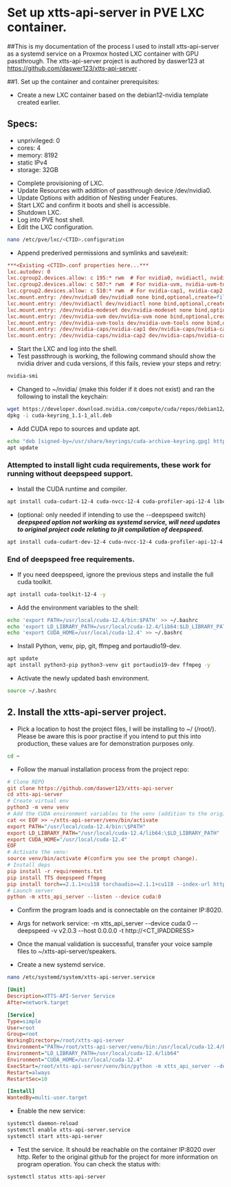 # Set up xtts-api-server in PVE LXC container.

##This is my documentation of the process I used to install xtts-api-server as a systemd service on a Proxmox hosted LXC container with GPU passthrough. The xtts-api-server project is authored by daswer123 at https://github.com/daswer123/xtts-api-server .


##1. Set up the container and container prerequisites:

- Create a new LXC container based on the debian12-nvidia template created earlier.

## Specs:
* unprivileged: 0
* cores: 4
* memory: 8192
* static IPv4
* storage: 32GB

- Complete provisioning of LXC.
- Update Resources with addition of passthrough device /dev/nvidia0.
- Update Options with addition of Nesting under Features.
- Start LXC and confirm it boots and shell is accessible.
- Shutdown LXC.
- Log into PVE host shell.
- Edit the LXC configuration.
```bash
nano /etc/pve/lxc/<CTID>.configuration
```

- Append prederived permissions and symlinks and save\exit:

```ini
***<Existing <CTID>.conf properties here...***
lxc.autodev: 0
lxc.cgroup2.devices.allow: c 195:* rwm  # For nvidia0, nvidiactl, nvidia-modeset
lxc.cgroup2.devices.allow: c 507:* rwm  # For nvidia-uvm, nvidia-uvm-tools
lxc.cgroup2.devices.allow: c 510:* rwm  # For nvidia-cap1, nvidia-cap2
lxc.mount.entry: /dev/nvidia0 dev/nvidia0 none bind,optional,create=file
lxc.mount.entry: /dev/nvidiactl dev/nvidiactl none bind,optional,create=file
lxc.mount.entry: /dev/nvidia-modeset dev/nvidia-modeset none bind,optional,create=file
lxc.mount.entry: /dev/nvidia-uvm dev/nvidia-uvm none bind,optional,create=file
lxc.mount.entry: /dev/nvidia-uvm-tools dev/nvidia-uvm-tools none bind,optional,create=file
lxc.mount.entry: /dev/nvidia-caps/nvidia-cap1 dev/nvidia-caps/nvidia-cap1 none bind,optional,create=file
lxc.mount.entry: /dev/nvidia-caps/nvidia-cap2 dev/nvidia-caps/nvidia-cap2 none bind,optional,create=file
```
- Start the LXC and log into the shell.
- Test passthrough is working, the following command should show the nvidia driver and cuda versions, if this fails, review your steps and retry:
```bash
nvidia-smi
```
- Changed to ~/nvidia/ (make this folder if it does not exist) and ran the following to install the keychain:
```bash
wget https://developer.download.nvidia.com/compute/cuda/repos/debian12/x86_64/cuda-keyring_1.1-1_all.deb
dpkg -i cuda-keyring_1.1-1_all.deb
```

- Add CUDA repo to sources and update apt.
```bash
echo "deb [signed-by=/usr/share/keyrings/cuda-archive-keyring.gpg] https://developer.download.nvidia.com/compute/cuda/repos/debian12/x86_64/ /" | tee /etc/apt/sources.list.d/cuda.list
apt update
```

### Attempted to install light cuda requirements, these work for running without deepspeed support.
- Install the CUDA runtime and compiler.
```bash
apt install cuda-cudart-12-4 cuda-nvcc-12-4 cuda-profiler-api-12-4 libcublas-dev-12-4 #CUDA Runtime library and CUDA compiler
```

- (optional: only needed if intending to use the --deepspeed switch) ***deepspeed option not working as systemd service, will need updates to original project code relating to jit compilation of deepspeed.***
```bash
apt install cuda-cudart-dev-12-4 cuda-nvcc-12-4 cuda-profiler-api-12-4 libcublas-dev-12-4 cuda-libraries-dev-12-4 cuda-command-line-tools-12-4

```
### End of deepspeed free requirements.

- If you need deepspeed, ignore the previous steps and installe the full cuda toolkit.
```bash
apt install cuda-toolkit-12-4 -y
```

- Add the environment variables to the shell:
```bash
echo 'export PATH=/usr/local/cuda-12.4/bin:$PATH' >> ~/.bashrc
echo 'export LD_LIBRARY_PATH=/usr/local/cuda-12.4/lib64:$LD_LIBRARY_PATH' >> ~/.bashrc
echo 'export CUDA_HOME=/usr/local/cuda-12.4' >> ~/.bashrc
```

- Install Python, venv, pip, git, ffmpeg and portaudio19-dev.
```bash
apt update
apt install python3-pip python3-venv git portaudio19-dev ffmpeg -y
```

- Activate the newly updated bash environment.
```bash
source ~/.bashrc
```


## 2. Install the xtts-api-server project.

- Pick a location to host the project files, I will be installing to ~/ (/root/). Please be aware this is poor practise if you intend to put this into production, these values are for demonstration purposes only.
```bash
cd ~
```

- Follow the manual installation process from the project repo:
```ini
# Clone REPO
git clone https://github.com/daswer123/xtts-api-server
cd xtts-api-server
# Create virtual env
python3 -m venv venv
# Add the CUDA environment variables to the venv (addition to the original install process):
cat << EOF >> ~/xtts-api-server/venv/bin/activate
export PATH="/usr/local/cuda-12.4/bin:\$PATH"
export LD_LIBRARY_PATH="/usr/local/cuda-12.4/lib64:\$LD_LIBRARY_PATH"
export CUDA_HOME="/usr/local/cuda-12.4"
EOF
# Activate the venv:
source venv/bin/activate #(confirm you see the prompt change).
# Install deps
pip install -r requirements.txt
pip install TTS deepspeed ffmpeg
pip install torch==2.1.1+cu118 torchaudio==2.1.1+cu118 --index-url https://download.pytorch.org/whl/cu118
# Launch server
python -m xtts_api_server --listen --device cuda:0
```

- Confirm the program loads and is connectable on the container IP:8020.


- Args for network service: -m xtts_api_server --device cuda:0 --deepspeed -v v2.0.3 --host 0.0.0.0 -t http://<CT_IPADDRESS>

- Once the manual validation is successful, transfer your voice sample files to ~/xtts-api-server/speakers.

- Create a new systemd service.
```bash
nano /etc/systemd/system/xtts-api-server.service
```

```ini
[Unit]
Description=XTTS-API-Server Service
After=network.target

[Service]
Type=simple
User=root
Group=root
WorkingDirectory=/root/xtts-api-server
Environment="PATH=/root/xtts-api-server/venv/bin:/usr/local/cuda-12.4/bin:/usr/local/sbin:/usr/local/bin:/usr/sbin:/usr/bin:/sbin:/bin"
Environment="LD_LIBRARY_PATH=/usr/local/cuda-12.4/lib64"
Environment="CUDA_HOME=/usr/local/cuda-12.4"
ExecStart=/root/xtts-api-server/venv/bin/python -m xtts_api_server --device cuda:0 -v v2.0.3 --listen
Restart=always
RestartSec=10

[Install]
WantedBy=multi-user.target
```
- Enable the new service:

```bash
systemctl daemon-reload
systemctl enable xtts-api-server.service
systemctl start xtts-api-server
```

- Test the service. It should be reachable on the container IP:8020 over http. Refer to the original github for the project for more information on program operation. You can check the status with:
```bash
systemctl status xtts-api-server
```

